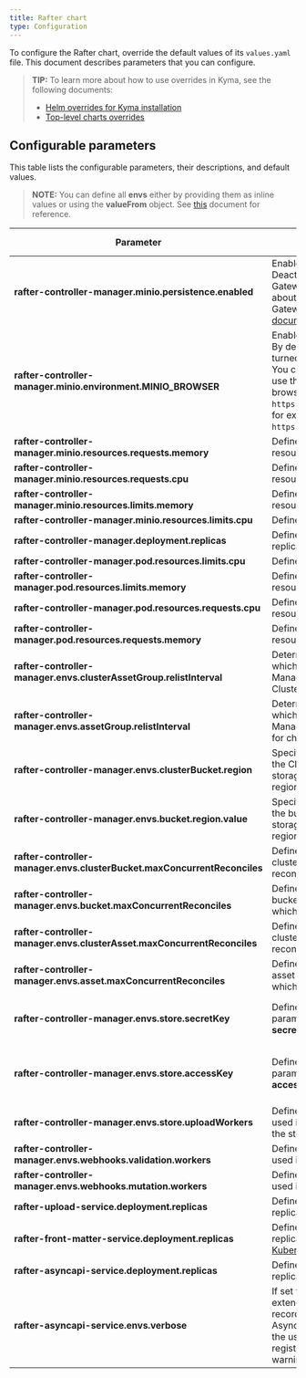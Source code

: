 ```yaml
---
title: Rafter chart
type: Configuration
---
```


To configure the Rafter chart, override the default values of its `values.yaml` file. This document describes parameters that you can configure.

>**TIP:** To learn more about how to use overrides in Kyma, see the following documents:
>* [Helm overrides for Kyma installation](/root/kyma/#configuration-helm-overrides-for-kyma-installation)
>* [Top-level charts overrides](/root/kyma/#configuration-helm-overrides-for-kyma-installation-top-level-charts-overrides)

## Configurable parameters

This table lists the configurable parameters, their descriptions, and default values.

>**NOTE:** You can define all **envs** either by providing them as inline values or using the **valueFrom** object. See [this](https://github.com/kyma-project/rafter/tree/master/charts/rafter-controller-manager#change-values-for-envs-parameters) document for reference.

| Parameter | Description | Default value |
|-----------|-------------|---------------|
| **rafter-controller-manager.minio.persistence.enabled** | Enables MinIO persistence. Deactivate it only if you use Gateway mode. For more details about how to switch to MinIO Gateway mode, see [this document](#tutorials-set-minio-to-gateway-mode). | `true` |
| **rafter-controller-manager.minio.environment.MINIO_BROWSER** | Enables browsing MinIO storage. By default, the MinIO browser is turned off for security reasons. You can change the value to `on` to use the browser. If you enable the browser, it is available at `https://minio.{DOMAIN}/minio/`, for example at `https://minio.kyma.local/minio/`. | `"off"` |
| **rafter-controller-manager.minio.resources.requests.memory** | Defines requests for memory resources. | `32Mi` |
| **rafter-controller-manager.minio.resources.requests.cpu** |  Defines requests for CPU resources. | `10m` |
| **rafter-controller-manager.minio.resources.limits.memory** |  Defines limits for memory resources. | `128Mi` |
| **rafter-controller-manager.minio.resources.limits.cpu** | Defines limits for CPU resources. | `100m` |
| **rafter-controller-manager.deployment.replicas** | Defines the number of service replicas. | `1` |
| **rafter-controller-manager.pod.resources.limits.cpu** |  Defines limits for CPU resources. | `150m` |
| **rafter-controller-manager.pod.resources.limits.memory** | Defines limits for memory resources. | `128Mi` |
| **rafter-controller-manager.pod.resources.requests.cpu** | Defines requests for CPU resources. | `10m` |
| **rafter-controller-manager.pod.resources.requests.memory** | Defines requests for memory resources. | `32Mi` |
| **rafter-controller-manager.envs.clusterAssetGroup.relistInterval** | Determines time intervals in which the Rafter Controller Manager verifies the ClusterAssetGroup for changes. | `5m` |
| **rafter-controller-manager.envs.assetGroup.relistInterval** | Determines time intervals in which the Rafter Controller Manager verifies the AssetGroup for changes. | `5m` |
| **rafter-controller-manager.envs.clusterBucket.region** | Specifies the regional location of the ClusterBucket in a given cloud storage. Use one of [these](https://github.com/kyma-project/kyma/blob/master/resources/cluster-essentials/templates/bucket.crd.yaml#L52) regions. | `us-east-1` |
| **rafter-controller-manager.envs.bucket.region.value** | Specifies the regional location of the bucket in a given cloud storage. Use one of [these](https://github.com/kyma-project/kyma/blob/master/resources/cluster-essentials/templates/bucket.crd.yaml#L52) regions. | `us-east-1` |
| **rafter-controller-manager.envs.clusterBucket.maxConcurrentReconciles** | Defines the maximum number of cluster bucket concurrent reconciles which will run. | `1` |
| **rafter-controller-manager.envs.bucket.maxConcurrentReconciles** | Defines the maximum number of bucket concurrent reconciles which will run. | `1` |
| **rafter-controller-manager.envs.clusterAsset.maxConcurrentReconciles** | Defines the maximum number of cluster asset concurrent reconciles which will run. | `1` |
| **rafter-controller-manager.envs.asset.maxConcurrentReconciles** | Defines the maximum number of asset concurrent reconciles which will run. | `1` |
| **rafter-controller-manager.envs.store.secretKey** | Defines the secret key. Add the parameter to set your own **secretkey** credentials. | By default, **secretKey** is automatically generated. |
| **rafter-controller-manager.envs.store.accessKey** | Defines the access key. Add the parameter to set your own **accesskey** credentials. | By default, **accessKey** is automatically generated. |
| **rafter-controller-manager.envs.store.uploadWorkers** | Defines the number of workers used in parallel to upload files to the storage bucket. | `10` |
| **rafter-controller-manager.envs.webhooks.validation.workers** | Defines the number of workers used in parallel to validate files. | `10` |
| **rafter-controller-manager.envs.webhooks.mutation.workers** | Defines the number of workers used in parallel to mutate files. | `10` |
| **rafter-upload-service.deployment.replicas** | Defines the number of service replicas. | `1` |
| **rafter-front-matter-service.deployment.replicas** | Defines the number of service replicas. For more details, see the [Kubernetes documentation](https://kubernetes.io/docs/concepts/workloads/controllers/replicaset/).| `1` |
| **rafter-asyncapi-service.deployment.replicas** | Defines the number of service replicas. | `1` |
| **rafter-asyncapi-service.envs.verbose** |  If set to `true`, you enable the extended logging mode that records more information on AsyncAPI Service activities than the usual logging mode which registers only errors and warnings. | `true` |

